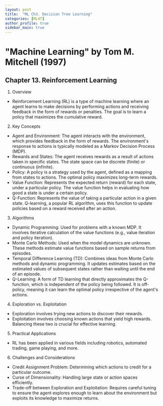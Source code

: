 ```yaml
---
layout: post
title:  "ML Ch3. Decision Tree Learning"
categories: [ML4T]
author_profile: true
sidebar_main: true
---
```


# "Machine Learning" by Tom M. Mitchell (1997)
## Chapter 13. Reinforcement Learning

1. Overview
- Reinforcement Learning (RL) is a type of machine learning where an agent learns to make decisions by performing actions and receiving feedback in the form of rewards or penalties. The goal is to learn a policy that maximizes the cumulative reward.

2. Key Concepts
- Agent and Environment: The agent interacts with the environment, which provides feedback in the form of rewards. The environment's response to actions is typically modeled as a Markov Decision Process (MDP).
- Rewards and States: The agent receives rewards as a result of actions taken in specific states. The state space can be discrete (finite) or continuous (infinite).
- Policy: A policy is a strategy used by the agent, defined as a mapping from states to actions. The optimal policy maximizes long-term rewards.
- Value Function: Represents the expected return (reward) for each state, under a particular policy. The value function helps in evaluating how good a state is under a certain policy.
- Q-Function: Represents the value of taking a particular action in a given state. Q-learning, a popular RL algorithm, uses this function to update policies based on a reward received after an action.

3. Algorithms
- Dynamic Programming: Used for problems with a known MDP. It involves iterative calculation of the value functions (e.g., value iteration and policy iteration).
- Monte Carlo Methods: Used when the model dynamics are unknown. These methods estimate value functions based on sample returns from episodes.
- Temporal Difference Learning (TD): Combines ideas from Monte Carlo methods and dynamic programming. It updates estimates based on the estimated values of subsequent states rather than waiting until the end of an episode.
- Q-Learning: A form of TD learning that directly approximates the Q-function, which is independent of the policy being followed. It is off-policy, meaning it can learn the optimal policy irrespective of the agent's actions.

4. Exploration vs. Exploitation
- Exploration involves trying new actions to discover their rewards.
- Exploitation involves choosing known actions that yield high rewards. Balancing these two is crucial for effective learning.

5. Practical Applications
- RL has been applied in various fields including robotics, automated trading, game playing, and more.

6. Challenges and Considerations
- Credit Assignment Problem: Determining which actions to credit for a particular outcome.
- Curse of Dimensionality: Handling large state or action spaces efficiently.
- Trade-off between Exploration and Exploitation: Requires careful tuning to ensure the agent explores enough to learn about the environment but exploits its knowledge to maximize returns.
